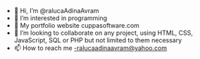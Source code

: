 - 👋 Hi, I’m @ralucaAdinaAvram
- 👀 I’m interested in programming 
- 🌱 My portfolio website cuppasoftware.com
- 💞️ I’m looking to collaborate on any project, using HTML, CSS, JavaScript, SQL or PHP but not limited to them necessary
- 📫 How to reach me -ralucaadinaavram@yahoo.com


<!---
ralucaAdinaAvram/ralucaAdinaAvram is a ✨ special ✨ repository because its `README.md` (this file) appears on your GitHub profile.
You can click the Preview link to take a look at your changes.
--->
